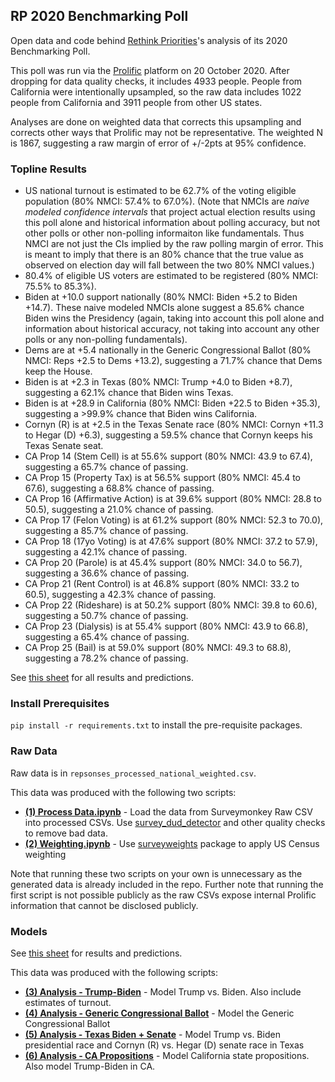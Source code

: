 ## RP 2020 Benchmarking Poll

Open data and code behind [Rethink Priorities](https://www.rethinkpriorities.org/)'s analysis of its 2020 Benchmarking Poll.

This poll was run via the [Prolific](https://www.prolific.co/) platform on 20 October 2020. After dropping for data quality checks, it includes 4933 people. People from California were intentionally upsampled, so the raw data includes 1022 people from California and 3911 people from other US states.

Analyses are done on weighted data that corrects this upsampling and corrects other ways that Prolific may not be representative. The weighted N is 1867, suggesting a raw margin of error of +/-2pts at 95% confidence.


### Topline Results

* US national turnout is estimated to be 62.7% of the voting eligible population (80% NMCI: 57.4% to 67.0%). (Note that NMCIs are _naive modeled confidence intervals_ that project actual election results using this poll alone and historical information about polling accuracy, but not other polls or other non-polling informaiton like fundamentals. Thus NMCI are not just the CIs implied by the raw polling margin of error. This is meant to imply that there is an 80% chance that the true value as observed on election day will fall between the two 80% NMCI values.)
* 80.4% of eligible US voters are estimated to be registered (80% NMCI: 75.5% to 85.3%).
* Biden at +10.0 support nationally (80% NMCI: Biden +5.2 to Biden +14.7). These naive modeled NMCIs alone suggest a 85.6% chance Biden wins the Presidency (again, taking into account this poll alone and information about historical accuracy, not taking into account any other polls or any non-polling fundamentals).
* Dems are at +5.4 nationally in the Generic Congressional Ballot (80% NMCI: Reps +2.5 to Dems +13.2), suggesting a 71.7% chance that Dems keep the House.
* Biden is at +2.3 in Texas (80% NMCI: Trump +4.0 to Biden +8.7), suggesting a 62.1% chance that Biden wins Texas.
* Biden is at +28.9 in California (80% NMCI: Biden +22.5 to Biden +35.3), suggesting a >99.9% chance that Biden wins California.
* Cornyn (R) is at +2.5 in the Texas Senate race (80% NMCI: Cornyn +11.3 to Hegar (D) +6.3), suggesting a 59.5% chance that Cornyn keeps his Texas Senate seat.
* CA Prop 14 (Stem Cell) is at 55.6% support (80% NMCI: 43.9 to 67.4), suggesting a 65.7% chance of passing.
* CA Prop 15 (Property Tax) is at 56.5% support (80% NMCI: 45.4 to 67.6), suggesting a 68.8% chance of passing.
* CA Prop 16 (Affirmative Action) is at 39.6% support (80% NMCI: 28.8 to 50.5), suggesting a 21.0% chance of passing.
* CA Prop 17 (Felon Voting) is at 61.2% support (80% NMCI: 52.3 to 70.0), suggesting a 85.7% chance of passing.
* CA Prop 18 (17yo Voting) is at 47.6% support (80% NMCI: 37.2 to 57.9), suggesting a 42.1% chance of passing.
* CA Prop 20 (Parole) is at 45.4% support (80% NMCI: 34.0 to 56.7), suggesting a 36.6% chance of passing.
* CA Prop 21 (Rent Control) is at 46.8% support (80% NMCI: 33.2 to 60.5), suggesting a 42.3% chance of passing.
* CA Prop 22 (Rideshare) is at 50.2% support (80% NMCI: 39.8 to 60.6), suggesting a 50.7% chance of passing.
* CA Prop 23 (Dialysis) is at 55.4% support (80% NMCI: 43.9 to 66.8), suggesting a 65.4% chance of passing.
* CA Prop 25 (Bail) is at 59.0% support (80% NMCI: 49.3 to 68.8), suggesting a 78.2% chance of passing.

See [this sheet](https://docs.google.com/spreadsheets/d/1yuEruo1z4sQ9IIqVMGba1-fumtmypbjZk_2tOZgVhkk/edit#gid=0) for all results and predictions.
 
 
### Install Prerequisites

`pip install -r requirements.txt` to install the pre-requisite packages.


### Raw Data

Raw data is in `repsonses_processed_national_weighted.csv`.

This data was produced with the following two scripts:

* **[(1) Process Data.ipynb](https://github.com/rethinkpriorities/rp_2020_benchmarking_poll/blob/master/(1)%20Process%20Data.ipynb)** - Load the data from Surveymonkey Raw CSV into processed CSVs. Use [survey_dud_detector](https://github.com/rethinkpriorities/survey_dud_detector) and other quality checks to remove bad data.
* **[(2) Weighting.ipynb](https://github.com/rethinkpriorities/rp_2020_benchmarking_poll/blob/master/(2)%20Weighting.ipynb)** - Use [surveyweights](https://github.com/rethinkpriorities/surveyweights) package to apply US Census weighting

Note that running these two scripts on your own is unnecessary as the generated data is already included in the repo. Further note that running the first script is not possible publicly as the raw CSVs expose internal Prolific information that cannot be disclosed publicly.


### Models

See [this sheet](https://docs.google.com/spreadsheets/d/1yuEruo1z4sQ9IIqVMGba1-fumtmypbjZk_2tOZgVhkk/edit#gid=0) for results and predictions.

This data was produced with the following scripts:

* **[(3) Analysis - Trump-Biden](https://github.com/rethinkpriorities/rp_2020_benchmarking_poll/blob/master/(3)%20Analysis%20-%20Trump-Biden.ipynb)** - Model Trump vs. Biden. Also include estimates of turnout.
* **[(4) Analysis - Generic Congressional Ballot](https://github.com/rethinkpriorities/rp_2020_benchmarking_poll/blob/master/(4)%20Analysis%20-%20Generic%20Congressional%20Ballot.ipynb)** - Model the Generic Congressional Ballot
* **[(5) Analysis - Texas Biden + Senate](https://github.com/rethinkpriorities/rp_2020_benchmarking_poll/blob/master/(5)%20Texas%20Biden%20%2B%20Senate.ipynb)** - Model Trump vs. Biden presidential race and Cornyn (R) vs. Hegar (D) senate race in Texas
* **[(6) Analysis - CA Propositions](https://github.com/rethinkpriorities/rp_2020_benchmarking_poll/blob/master/(5)%20Analysis%20-%20CA%20Propositions.ipynb)** - Model California state propositions. Also model Trump-Biden in CA.

